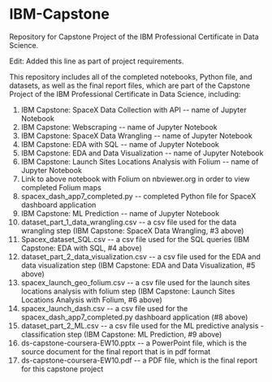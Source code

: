 # IBM-Capstone
Repository for Capstone Project of the IBM Professional Certificate in Data Science.

Edit: Added this line as part of project requirements.

This repository includes all of the completed notebooks, Python file, and datasets, as well as the final report files, which are part of the Capstone Project of the IBM Professional Certificate in Data Science, including:

1. IBM Capstone: SpaceX Data Collection with API -- name of Jupyter Notebook
2. IBM Capstone: Webscraping -- name of Jupyter Notebook
3. IBM Capstone: SpaceX Data Wrangling -- name of Jupyter Notebook
4. IBM Capstone: EDA with SQL -- name of Jupyter Notebook
5. IBM Capstone: EDA and Data Visualization -- name of Jupyter Notebook
6. IBM Capstone: Launch Sites Locations Analysis with Folium -- name of Jupyter Notebook
7. Link to above notebook with Folium on nbviewer.org in order to view completed Folium maps
8. spacex_dash_app7_completed.py -- completed Python file for SpaceX dashboard application
9. IBM Capstone: ML Prediction -- name of Jupyter Notebook
10. dataset_part_1_data_wrangling.csv -- a csv file used for the data wrangling step (IBM Capstone: SpaceX Data Wrangling, #3 above)
11. Spacex_dataset_SQL.csv -- a csv file used for the SQL queries (IBM Capstone: EDA with SQL, #4 above)
12. dataset_part_2_data_visualization.csv -- a csv file used for the EDA and data visualization step (IBM Capstone: EDA and Data Visualization, #5 above)
13. spacex_launch_geo_folium.csv -- a csv file used for the launch sites locations analysis with folium step (IBM Capstone: Launch Sites Locations Analysis with Folium, #6 above)
14. spacex_launch_dash.csv -- a csv file used for the spacex_dash_app7_completed.py dashboard application (#8 above)
15. dataset_part_2_ML.csv -- a csv file used for the ML predictive analysis - classification step (IBM Capstone: ML Prediction, #9 above)
16. ds-capstone-coursera-EW10.pptx -- a PowerPoint file, which is the source document for the final report that is in pdf format
17. ds-capstone-coursera-EW10.pdf  -- a PDF file, which is the final report for this capstone project
